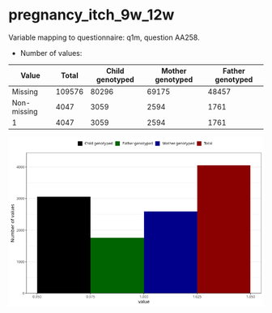 # pregnancy_itch_9w_12w
Variable mapping to questionnaire: q1m, question AA258.
- Number of values:

| Value | Total | Child genotyped | Mother genotyped | Father genotyped |
| ----- | ----- | --------------- | ---------------- | ---------------- |
| Missing | 109576 | 80296 | 69175 | 48457 |
| Non-missing | 4047 | 3059 | 2594 | 1761 |
| 1 | 4047 | 3059 | 2594 | 1761 |



![](pregnancy_itch_9w_12w_n.png)



